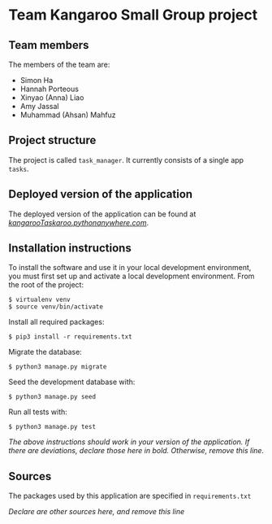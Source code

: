 # Team Kangaroo Small Group project

## Team members
The members of the team are:
-   Simon Ha
-   Hannah Porteous
-   Xinyao (Anna) Liao
-   Amy Jassal 
-   Muhammad (Ahsan) Mahfuz

## Project structure
The project is called `task_manager`.  It currently consists of a single app `tasks`.

## Deployed version of the application
The deployed version of the application can be found at [*kangarooTaskaroo.pythonanywhere.com*](kangarooTaskaroo.pythonanywhere.com).

## Installation instructions
To install the software and use it in your local development environment, you must first set up and activate a local development environment.  From the root of the project:

```
$ virtualenv venv
$ source venv/bin/activate
```

Install all required packages:

```
$ pip3 install -r requirements.txt
```

Migrate the database:

```
$ python3 manage.py migrate
```

Seed the development database with:

```
$ python3 manage.py seed
```

Run all tests with:
```
$ python3 manage.py test
```

*The above instructions should work in your version of the application.  If there are deviations, declare those here in bold.  Otherwise, remove this line.*

## Sources
The packages used by this application are specified in `requirements.txt`

*Declare are other sources here, and remove this line*
